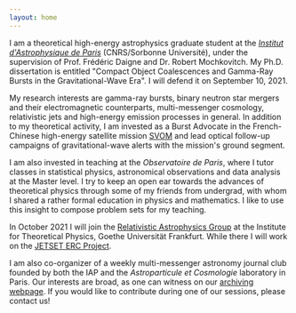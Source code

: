 ```yaml
---
layout: home
---
```



I am a theoretical high-energy astrophysics graduate student at the [*Institut d'Astrophysique de Paris*](http://www.iap.fr/) (CNRS/Sorbonne Université), under the supervision of Prof. Frédéric Daigne and Dr. Robert Mochkovitch. My Ph.D. dissertation is entitled "Compact Object Coalescences and Gamma-Ray Bursts in the Gravitational-Wave Era". I will defend it on September 10, 2021.

My research interests are gamma-ray bursts, binary neutron star mergers and their electromagnetic counterparts, multi-messenger cosmology, relativistic jets and high-energy emission processes in general. In addition to my theoretical activity, I am invested as a Burst Advocate in the French-Chinese high-energy satellite mission [SVOM](https://www.svom.eu/#filter=.accueil) and lead optical follow-up campaigns of gravitational-wave alerts with the mission's ground segment.

I am also invested in teaching at the *Observatoire de Paris*, where I tutor classes in statistical physics, astronomical observations and data analysis at the Master level. I try to keep an open ear towards the advances of theoretical physics through some of my friends from undergrad, with whom I shared a rather formal education in physics and mathematics. I like to use this insight to compose problem sets for my teaching. 

In October 2021 I will join the [Relativistic Astrophysics Group](https://relastro.uni-frankfurt.de/) at the Institute for Theoretical Physics, Goethe Universität Frankfurt. While there I will work on the [JETSET ERC Project](https://cordis.europa.eu/project/id/884631).

I am also co-organizer of a weekly multi-messenger astronomy journal club founded by both the IAP and the *Astroparticule et Cosmologie* laboratory in Paris. Our interests are broad, as one can witness on our [archiving webpage](https://bandang0.github.io/mmajconline/). If you would like to contribute during one of our sessions, please contact us!
